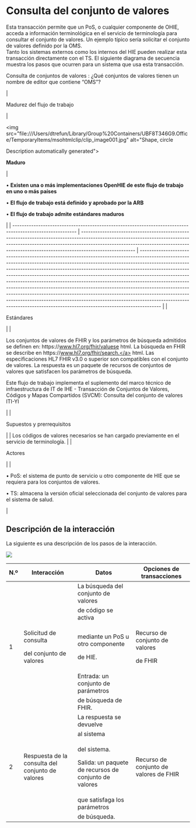 # Consulta del conjunto de valores

Esta transacción permite que un PoS, o cualquier componente de OHIE, acceda a información terminológica en el servicio de terminología para consultar el conjunto de valores. Un ejemplo típico sería solicitar el conjunto de valores definido por la OMS.\
Tanto los sistemas externos como los internos del HIE pueden realizar esta transacción directamente con el TS. El siguiente diagrama de secuencia muestra los pasos que ocurren para un sistema que usa esta transacción.

&#x20;Consulta de conjuntos de valores : ¿Qué conjuntos de valores tienen un nombre de editor que contiene “OMS”?



| <p> </p><p> </p><p> </p><p> </p><p> </p><p> </p><p> </p><p>Madurez del flujo de trabajo</p>               | <p> </p><p> </p><p> </p><p> </p><p> </p><p><img src="file:///Users/dtrefun/Library/Group%20Containers/UBF8T346G9.Office/TemporaryItems/msohtmlclip/clip_image001.jpg" alt="Shape, circle

Description automatically generated"></p><p><strong>Maduro</strong></p> | <p> </p><p> </p><p>•     <strong>Existen una o más implementaciones OpenHIE de este flujo de trabajo en uno o más países</strong></p><p>•     <strong>El flujo de trabajo está definido y aprobado por la ARB</strong></p><p>•     <strong>El flujo de trabajo admite estándares maduros</strong></p>                                                                                                                                                                                                                                                                                                                                                                                                                                   |
| --------------------------------------------------------------------------------------------------------- | ----------------------------------------------------------------------------------------------------------------------------------------------------------------------------------------------------------------------------------------------------------------- | --------------------------------------------------------------------------------------------------------------------------------------------------------------------------------------------------------------------------------------------------------------------------------------------------------------------------------------------------------------------------------------------------------------------------------------------------------------------------------------------------------------------------------------------------------------------------------------------------------------------------------------------------------------------------------------------------------------------------------------- |
| <p> </p><p> </p><p> </p><p> </p><p> </p><p> </p><p> </p><p> </p><p> </p><p> </p><p> </p><p>Estándares</p> |                                                                                                                                                                                                                                                                   | <p>Los conjuntos de valores de FHIR y los parámetros de búsqueda admitidos se definen en: https://<a href="http://www.hl7.org/fhir/valuese">www.hl7.org/fhir/valuese</a> html. La búsqueda en FHIR se describe en https://<a href="http://www.hl7.org/fhir/search">www.hl7.org/fhir/search.</a> html. Las especificaciones HL7 FHIR v3.0 o superior son compatibles con el conjunto de valores. La respuesta es un paquete de recursos de conjuntos de valores que satisfacen los parámetros de búsqueda.</p><p>Este flujo de trabajo implementa el suplemento del marco técnico de infraestructura de IT de IHE - Transacción de Conjuntos de Valores, Códigos y Mapas Compartidos (SVCM): Consulta del conjunto de valores ITI-YI</p> |
| <p> </p><p> </p><p>Supuestos y prerrequisitos</p>                                                         |                                                                                                                                                                                                                                                                   | Los códigos de valores necesarios se han cargado previamente en el servicio de terminología.                                                                                                                                                                                                                                                                                                                                                                                                                                                                                                                                                                                                                                            |
| <p> </p><p> </p><p> </p><p> </p><p> </p><p> </p><p>Actores</p>                                            |                                                                                                                                                                                                                                                                   | <p> </p><p> </p><p>•     PoS: el sistema de punto de servicio u otro componente de HIE que se requiera para los conjuntos de valores.</p><p>•     TS: almacena la versión oficial seleccionada del conjunto de valores para el sistema de salud.</p>                                                                                                                                                                                                                                                                                                                                                                                                                                                                                    |

## Descripción de la interacción&#x20;

La siguiente es una descripción de los pasos de la interacción.

![](https://lh6.googleusercontent.com/5w9uqajSsiAUJoBPuCBdcY9HTiQvLfb0Op-Xy78GJxS-TQK7i6\_fMvIEtqOAJ1\_bQkCgsVeWGX2FM--QUe5w0gqi41U80adN\_dGfNGzjU7YScpbF5gL9xCph45eKbC-vYw)



| N.º              | Interacción                                                     | Datos                                                                           | Opciones de transacciones                             |
| ---------------- | --------------------------------------------------------------- | ------------------------------------------------------------------------------- | ----------------------------------------------------- |
|                  |                                                                 | La búsqueda del conjunto de valores                                             |                                                       |
|                  |                                                                 | de código se activa                                                             |                                                       |
| <p> </p><p>1</p> | <p>Solicitud de consulta</p><p>del conjunto de valores</p>      | <p>mediante un PoS u otro componente</p><p>de HIE.</p>                          | <p>Recurso de conjunto de valores</p><p>de FHIR</p>   |
|                  |                                                                 | Entrada: un conjunto de parámetros                                              |                                                       |
|                  |                                                                 | de búsqueda de FHIR.                                                            |                                                       |
|                  |                                                                 | La respuesta se devuelve                                                        |                                                       |
|                  |                                                                 | al sistema                                                                      |                                                       |
| <p> </p><p>2</p> | <p> </p><p>Respuesta de la consulta del conjunto de valores</p> | <p>del sistema.</p><p>Salida: un paquete de recursos de conjunto de valores</p> | <p> </p><p>Recurso de conjunto de valores de FHIR</p> |
|                  |                                                                 | que satisfaga los parámetros                                                    |                                                       |
|                  |                                                                 | de búsqueda.                                                                    |                                                       |
